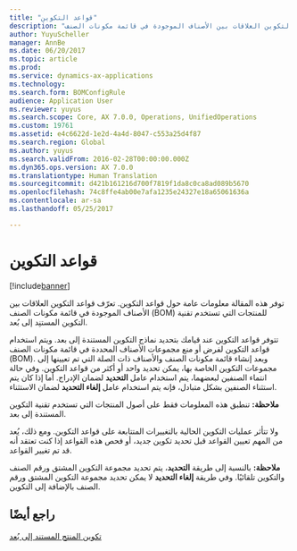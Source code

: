 ```yaml
---
title: "قواعد التكوين"
description: "توفر هذه المقالة معلومات عامة حول قواعد التكوين. تعرّف قواعد التكوين العلاقات بين الأصناف الموجودة في قائمة مكونات الصنف (BOM) للمنتجات التي تستخدم تقنية التكوين المستنِد إلى بُعد."
author: YuyuScheller
manager: AnnBe
ms.date: 06/20/2017
ms.topic: article
ms.prod: 
ms.service: dynamics-ax-applications
ms.technology: 
ms.search.form: BOMConfigRule
audience: Application User
ms.reviewer: yuyus
ms.search.scope: Core, AX 7.0.0, Operations, UnifiedOperations
ms.custom: 19761
ms.assetid: e4c6622d-1e2d-4a4d-8047-c553a25d4f87
ms.search.region: Global
ms.author: yuyus
ms.search.validFrom: 2016-02-28T00:00:00.000Z
ms.dyn365.ops.version: AX 7.0.0
ms.translationtype: Human Translation
ms.sourcegitcommit: d421b161216d700f7819f1da8c0ca8ad089b5670
ms.openlocfilehash: 74c8ffe4ab00e7afa1235e24327e18a65061636a
ms.contentlocale: ar-sa
ms.lasthandoff: 05/25/2017

---
```


# <a name="configuration-rules"></a>قواعد التكوين

[!include[banner](../includes/banner.md)]


توفر هذه المقالة معلومات عامة حول قواعد التكوين. تعرّف قواعد التكوين العلاقات بين الأصناف الموجودة في قائمة مكونات الصنف (BOM) للمنتجات التي تستخدم تقنية التكوين المستنِد إلى بُعد.

تتوفر قواعد التكوين عند قيامك بتحديد نماذج التكوين المستندة إلى بعد. ويتم استخدام قواعد التكوين لفرض أو منع مجموعات الأصناف المحددة في قائمة مكونات الصنف (BOM). وبعد إنشاء قائمة مكونات الصنف والأصناف ذات الصلة التي تم تعيينها إلى مجموعات التكوين الخاصة بها، يمكن تحديد واحد أو أكثر من قواعد التكوين. وفي حالة انتماء الصنفين لبعضهما، يتم استخدام عامل **التحديد** لضمان الإدراج. أما إذا كان يتم استثناء الصنفين بشكل متبادل، فإنه يتم استخدام عامل **إلغاء التحديد** لضمان الاستثناء.  

**ملاحظة:** تنطبق هذه المعلومات فقط على أصول المنتجات التي تستخدم تقنية التكوين المستندة إلى بعد.  

ولا تتأثر عمليات التكوين الحالية بالتغييرات المتتابعة على قواعد التكوين. ومع ذلك، يُعد من المهم تعيين القواعد قبل تحديد تكوين جديد، أو فحص هذه القواعد إذا كنت تعتقد أنه قد تم تغيير القواعد.  

**ملاحظة:** بالنسبة إلى طريقة **التحديد**، يتم تحديد مجموعة التكوين المشتق ورقم الصنف والتكوين تلقائيًا. وفي طريقة **إلغاء التحديد** لا يمكن تحديد مجموعة التكوين المشتق ورقم الصنف بالإضافة إلى التكوين.

<a name="see-also"></a>راجع أيضًا
--------

[تكوين المنتج المستند إلى بُعد](dimension-based-product-configuration.md)




